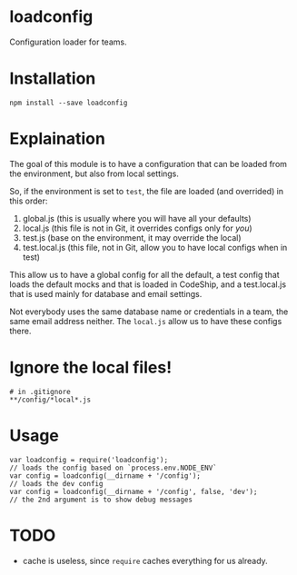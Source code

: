 # loadconfig
Configuration loader for teams.

# Installation
```
npm install --save loadconfig
```

# Explaination
The goal of this module is to have a configuration that can be loaded from the environment, but also from local settings.

So, if the environment is set to `test`, the file are loaded (and overrided) in this order:

1. global.js (this is usually where you will have all your defaults)
2. local.js (this file is not in Git, it overrides configs only for _you_)
3. test.js (base on the environment, it may override the local)
4. test.local.js (this file, not in Git, allow you to have local configs when in test)

This allow us to have a global config for all the default, a test config that loads the default mocks and that is loaded in CodeShip, and a test.local.js that is used mainly for database and email settings.

Not everybody uses the same database name or credentials in a team, the same email address neither. The `local.js` allow us to have these configs there.

# Ignore the local files!
```
# in .gitignore
**/config/*local*.js
```

# Usage
```
var loadconfig = require('loadconfig');
// loads the config based on `process.env.NODE_ENV`
var config = loadconfig(__dirname + '/config');
// loads the dev config
var config = loadconfig(__dirname + '/config', false, 'dev');
// the 2nd argument is to show debug messages
```


# TODO
- cache is useless, since `require` caches everything for us already.
